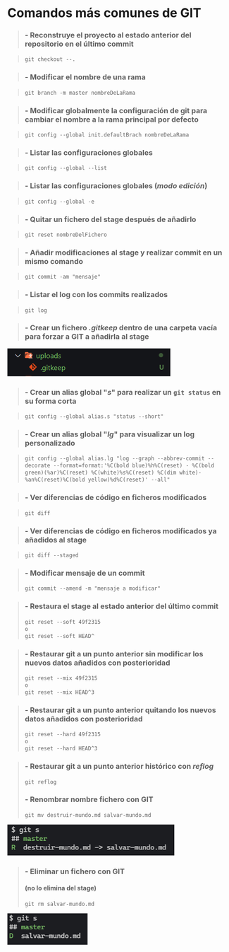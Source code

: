 # Comandos más comunes de GIT

> ### - Reconstruye el proyecto al estado anterior del repositorio en el último commit

>```
> git checkout --.
>```

> ### - Modificar el nombre de una **rama**

>```
> git branch -m master nombreDeLaRama
>```

> ### - Modificar globalmente la configuración de git para cambiar el nombre a la **rama** principal por defecto

>```
> git config --global init.defaultBrach nombreDeLaRama
>```

> ### - Listar las configuraciones globales

>```
> git config --global --list
>```

> ### - Listar las configuraciones globales (_modo edición_)

>```
> git config --global -e
>```

> ### - Quitar un fichero del stage después de añadirlo

>```
> git reset nombreDelFichero
>```

> ### - Añadir modificaciones al stage y realizar commit en un mismo comando

>```
> git commit -am "mensaje"
>```

> ### - Listar el log con los commits realizados

>```
> git log
>```

> ### - Crear un fichero **_.gitkeep_** dentro de una carpeta vacía para forzar a GIT a añadirla al stage

![gitkeep](gitkeep.png)

> ### - Crear un **alias** global "**_s_**" para realizar un `git status` en su forma corta

>```
> git config --global alias.s "status --short"
>```

> ### - Crear un **alias** global "**_lg_**" para visualizar un log personalizado

>```
> git config --global alias.lg "log --graph --abbrev-commit --decorate --format=format:'%C(bold blue)%h%C(reset) - %C(bold green)(%ar)%C(reset) %C(white)%s%C(reset) %C(dim white)- %an%C(reset)%C(bold yellow)%d%C(reset)' --all"
>```

> ### - Ver diferencias de código en ficheros modificados

>```
> git diff
>```

> ### - Ver diferencias de código en ficheros modificados ya añadidos al **stage**

>```
> git diff --staged
>```

> ### - Modificar mensaje de un commit
>```
> git commit --amend -m "mensaje a modificar"
>```

> ### - Restaura el stage al estado anterior del último commit
> ```
> git reset --soft 49f2315
> o
> git reset --soft HEAD^
> ```

> ### - Restaurar git a un punto anterior sin modificar los nuevos datos añadidos con posterioridad
> ```
> git reset --mix 49f2315
> o
> git reset --mix HEAD^3
> ```

> ### - Restaurar git a un punto anterior quitando los nuevos datos añadidos con posterioridad
> ```
> git reset --hard 49f2315
> o
> git reset --hard HEAD^3
> ```

> ### - Restaurar git a un punto anterior histórico con **_reflog_**
> ```
> git reflog
> ```
> ### - Renombrar nombre fichero con **GIT**
> ```
> git mv destruir-mundo.md salvar-mundo.md
> ```
![salvar-mundo](salvar-mundo.png)

> ### - Eliminar un fichero con **GIT**
> #### (no lo elimina del stage)
> ```
> git rm salvar-mundo.md
> ```
![salvar-mundoGITrm](salvar-mundoGITrm.png)
